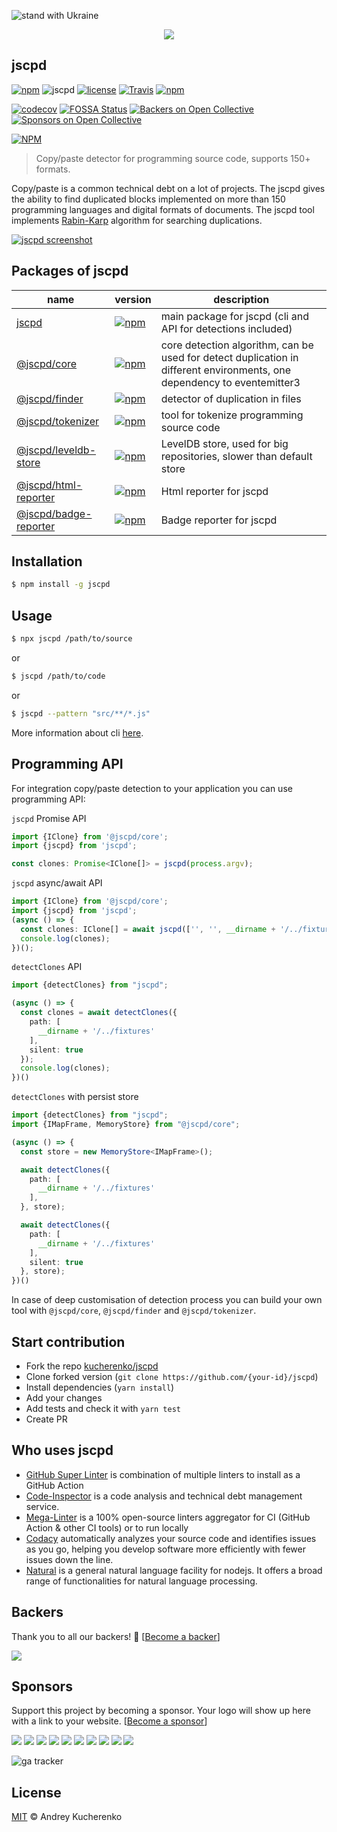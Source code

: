 ![stand with Ukraine](https://badgen.net/badge/support/UKRAINE/?color=0057B8&labelColor=FFD700)

<p align="center">
  <img src="https://raw.githubusercontent.com/kucherenko/jscpd/master/assets/logo.svg?sanitize=true">
</p>

## jscpd

[![npm](https://img.shields.io/npm/v/jscpd.svg?style=flat-square)](https://www.npmjs.com/package/jscpd)
![jscpd](https://raw.githubusercontent.com/kucherenko/jscpd/master/assets/jscpd-badge.svg?sanitize=true)
[![license](https://img.shields.io/github/license/kucherenko/jscpd.svg?style=flat-square)](https://github.com/kucherenko/jscpd/blob/master/LICENSE)
[![Travis](https://img.shields.io/travis/kucherenko/jscpd.svg?style=flat-square)](https://travis-ci.org/kucherenko/jscpd)
[![npm](https://img.shields.io/npm/dw/jscpd.svg?style=flat-square)](https://www.npmjs.com/package/jscpd)


[![codecov](https://codecov.io/gh/kucherenko/jscpd/branch/master/graph/badge.svg)](https://codecov.io/gh/kucherenko/jscpd)
[![FOSSA Status](https://app.fossa.io/api/projects/git%2Bgithub.com%2Fkucherenko%2Fjscpd.svg?type=shield)](https://app.fossa.io/projects/git%2Bgithub.com%2Fkucherenko%2Fjscpd?ref=badge_shield)
[![Backers on Open Collective](https://opencollective.com/jscpd/backers/badge.svg)](#backers)
[![Sponsors on Open Collective](https://opencollective.com/jscpd/sponsors/badge.svg)](#sponsors)

[![NPM](https://nodei.co/npm/jscpd.svg)](https://nodei.co/npm/jscpd/)

> Copy/paste detector for programming source code, supports 150+ formats.

Copy/paste is a common technical debt on a lot of projects. The jscpd gives the ability to find duplicated blocks implemented on more than 150 programming languages and digital formats of documents.
The jscpd tool implements [Rabin-Karp](https://en.wikipedia.org/wiki/Rabin%E2%80%93Karp_algorithm) algorithm for searching duplications.

[![jscpd screenshot](https://raw.githubusercontent.com/kucherenko/jscpd/master/assets/screenshot-1.png?raw=true)](https://kucherenko.github.io/jscpd/)

## Packages of jscpd

| name                 | version  |  description  |
|----------------------|----------|---------------|
| [jscpd](packages/jscpd) | [![npm](https://img.shields.io/npm/v/jscpd.svg?style=flat-square)](https://www.npmjs.com/package/jscpd) | main package for jscpd (cli and API for detections included) |
| [@jscpd/core](packages/core) | [![npm](https://img.shields.io/npm/v/@jscpd/core.svg?style=flat-square)](https://www.npmjs.com/package/@jscpd/core) |core detection algorithm, can be used for detect duplication in different environments, one dependency to eventemitter3 |
| [@jscpd/finder](packages/finder) | [![npm](https://img.shields.io/npm/v/@jscpd/finder.svg?style=flat-square)](https://www.npmjs.com/package/@jscpd/finder) | detector of duplication in files  |
| [@jscpd/tokenizer](packages/tokenizer) | [![npm](https://img.shields.io/npm/v/@jscpd/tokenizer.svg?style=flat-square)](https://www.npmjs.com/package/@jscpd/tokenizer) | tool for tokenize programming source code |
| [@jscpd/leveldb-store](packages/leveldb-store) | [![npm](https://img.shields.io/npm/v/@jscpd/leveldb-store.svg?style=flat-square)](https://www.npmjs.com/package/@jscpd/leveldb-store) | LevelDB store, used for big repositories, slower than default store |
| [@jscpd/html-reporter](packages/html-reporter) | [![npm](https://img.shields.io/npm/v/@jscpd/html-reporter.svg?style=flat-square)](https://www.npmjs.com/package/@jscpd/html-reporter) | Html reporter for jscpd |
| [@jscpd/badge-reporter](packages/badge-reporter) | [![npm](https://img.shields.io/npm/v/@jscpd/badge-reporter.svg?style=flat-square)](https://www.npmjs.com/package/@jscpd/badge-reporter) | Badge reporter for jscpd |

## Installation
```bash
$ npm install -g jscpd
```
## Usage
```bash
$ npx jscpd /path/to/source
```
or

```bash
$ jscpd /path/to/code
```
or

```bash
$ jscpd --pattern "src/**/*.js"
```
More information about cli [here](packages/jscpd).

## Programming API

For integration copy/paste detection to your application you can use programming API:

`jscpd` Promise API
```typescript
import {IClone} from '@jscpd/core';
import {jscpd} from 'jscpd';

const clones: Promise<IClone[]> = jscpd(process.argv);
```

`jscpd` async/await API
```typescript
import {IClone} from '@jscpd/core';
import {jscpd} from 'jscpd';
(async () => {
  const clones: IClone[] = await jscpd(['', '', __dirname + '/../fixtures', '-m', 'weak', '--silent']);
  console.log(clones);
})();

```

`detectClones` API
```typescript
import {detectClones} from "jscpd";

(async () => {
  const clones = await detectClones({
    path: [
      __dirname + '/../fixtures'
    ],
    silent: true
  });
  console.log(clones);
})()
```

`detectClones` with persist store
```typescript
import {detectClones} from "jscpd";
import {IMapFrame, MemoryStore} from "@jscpd/core";

(async () => {
  const store = new MemoryStore<IMapFrame>();

  await detectClones({
    path: [
      __dirname + '/../fixtures'
    ],
  }, store);

  await detectClones({
    path: [
      __dirname + '/../fixtures'
    ],
    silent: true
  }, store);
})()
```

In case of deep customisation of detection process you can build your own tool with `@jscpd/core`, `@jscpd/finder` and `@jscpd/tokenizer`.

## Start contribution

 - Fork the repo [kucherenko/jscpd](https://github.com/kucherenko/jscpd/)
 - Clone forked version (`git clone https://github.com/{your-id}/jscpd`)
 - Install dependencies (`yarn install`)
 - Add your changes
 - Add tests and check it with `yarn test`
 - Create PR

## Who uses jscpd
 - [GitHub Super Linter](https://github.com/github/super-linter) is combination of multiple linters to install as a GitHub Action
 - [Code-Inspector](https://www.code-inspector.com/) is a code analysis and technical debt management service.
 - [Mega-Linter](https://nvuillam.github.io/mega-linter/) is a 100% open-source linters aggregator for CI (GitHub Action & other CI tools) or to run locally
 - [Codacy](http://docs.codacy.com/getting-started/supported-languages-and-tools/) automatically analyzes your source code and identifies issues as you go, helping you develop software more efficiently with fewer issues down the line.
 - [Natural](https://github.com/NaturalNode/natural) is a general natural language facility for nodejs. It offers a broad range of functionalities for natural language processing.


## Backers

Thank you to all our backers! 🙏 [[Become a backer](https://opencollective.com/jscpd#backer)]

<a href="https://opencollective.com/jscpd#backers" target="_blank"><img src="https://opencollective.com/jscpd/backers.svg?width=890"></a>
## Sponsors

Support this project by becoming a sponsor. Your logo will show up here with a link to your website. [[Become a sponsor](https://opencollective.com/jscpd#sponsor)]

<a href="https://opencollective.com/jscpd/sponsor/0/website" target="_blank"><img src="https://opencollective.com/jscpd/sponsor/0/avatar.svg"></a>
<a href="https://opencollective.com/jscpd/sponsor/1/website" target="_blank"><img src="https://opencollective.com/jscpd/sponsor/1/avatar.svg"></a>
<a href="https://opencollective.com/jscpd/sponsor/2/website" target="_blank"><img src="https://opencollective.com/jscpd/sponsor/2/avatar.svg"></a>
<a href="https://opencollective.com/jscpd/sponsor/3/website" target="_blank"><img src="https://opencollective.com/jscpd/sponsor/3/avatar.svg"></a>
<a href="https://opencollective.com/jscpd/sponsor/4/website" target="_blank"><img src="https://opencollective.com/jscpd/sponsor/4/avatar.svg"></a>
<a href="https://opencollective.com/jscpd/sponsor/5/website" target="_blank"><img src="https://opencollective.com/jscpd/sponsor/5/avatar.svg"></a>
<a href="https://opencollective.com/jscpd/sponsor/6/website" target="_blank"><img src="https://opencollective.com/jscpd/sponsor/6/avatar.svg"></a>
<a href="https://opencollective.com/jscpd/sponsor/7/website" target="_blank"><img src="https://opencollective.com/jscpd/sponsor/7/avatar.svg"></a>
<a href="https://opencollective.com/jscpd/sponsor/8/website" target="_blank"><img src="https://opencollective.com/jscpd/sponsor/8/avatar.svg"></a>
<a href="https://opencollective.com/jscpd/sponsor/9/website" target="_blank"><img src="https://opencollective.com/jscpd/sponsor/9/avatar.svg"></a>

![ga tracker](https://www.google-analytics.com/collect?v=1&a=257770996&t=pageview&dl=https%3A%2F%2Fgithub.com%2Fkucherenko%2Fjscpd&ul=en-us&de=UTF-8&cid=978224512.1377738459&tid=UA-730549-17&z=887657232 "ga tracker")

## License

[MIT](LICENSE) © Andrey Kucherenko
